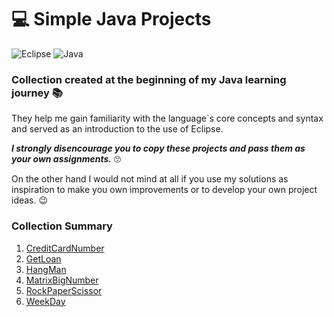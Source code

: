# :computer: Simple Java Projects
![Eclipse](https://img.shields.io/badge/Eclipse%20IDE-2019--12%20(4.14.0)-blue)
![Java](https://img.shields.io/badge/JRE-1.8.0__231--b11-yellow)
### Collection created at the beginning of my Java learning journey :books:
They help me gain familiarity with the language`s core concepts and syntax and served as an introduction to the use of Eclipse.

***I strongly disencourage you to copy these projects and pass them as your own assignments.*** :roll_eyes:

On the other hand I would not mind at all if you use my solutions as inspiration to make you own improvements 
or to develop your own project ideas. :wink:

### Collection Summary
1. [CreditCardNumber](https://github.com/TeresaCristina/java-simple-projects/tree/master/CreditCardNumber)
2. [GetLoan](https://github.com/TeresaCristina/java-simple-projects/tree/master/GetLoan)
3. [HangMan](https://github.com/TeresaCristina/java-simple-projects/tree/master/HangMan)
4. [MatrixBigNumber](https://github.com/TeresaCristina/java-simple-projects/tree/master/MatrixBigNumber)
5. [RockPaperScissor](https://github.com/TeresaCristina/java-simple-projects/tree/master/RockPaperScissor)
6. [WeekDay](https://github.com/TeresaCristina/java-simple-projects/tree/master/WeekDay)
